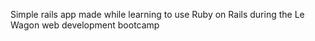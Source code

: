 Simple rails app made while learning to use Ruby on Rails during the Le Wagon web development bootcamp
